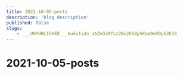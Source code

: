 ```yaml
---
title: 2021-10-05-posts
description: 'blog description'
published: false
slugs:
    - ___UNPUBLISHED___kudu1i4n_UAZeQxDYxz2Wx28S0pSKma9eV0pk2E1X
---
```


# 2021-10-05-posts
